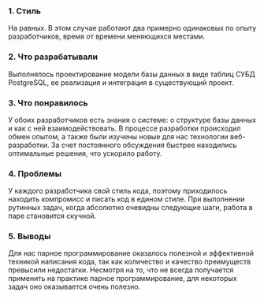 ### 1. Стиль
На равных. В этом случае работают два примерно одинаковых по опыту разработчиков, время от времени меняющихся местами.
### 2. Что разрабатывали
Выполнялось проектирование модели базы данных в виде таблиц СУБД PostgreSQL, ее реализация и интеграция в существующий проект.
### 3. Что понравилось
У обоих разработчиков есть знания о системе: о структуре базы данных и как с ней взаимодействовать. В процессе разработки происходил обмен опытом, а также были изучены новые для нас технологии веб-разработки. За счет постоянного обсуждения быстрее находились оптимальные решения, что ускорило работу.
### 4. Проблемы
У каждого разработчика свой стиль кода, поэтому приходилось находить компромисс и писать код в едином стиле. При выполнении рутинных задач, когда абсолютно очевидны следующие шаги, работа в паре становится скучной. 
### 5. Выводы
Для нас парное программирование оказалось полезной и эффективной техникой написания кода, так как количество и качество преимуществ превысили недостатки. Несмотря на то, что не всегда получается применить на практике парное программирование, для некоторых задач оно оказывается очень полезно.  
